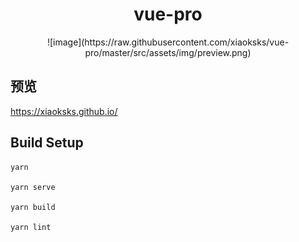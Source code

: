 <h1 align="center"> vue-pro </h1>
<div align="center">
  ![image](https://raw.githubusercontent.com/xiaoksks/vue-pro/master/src/assets/img/preview.png)
</div>

## 预览
https://xiaoksks.github.io/

## Build Setup
```
yarn

yarn serve

yarn build

yarn lint
```
